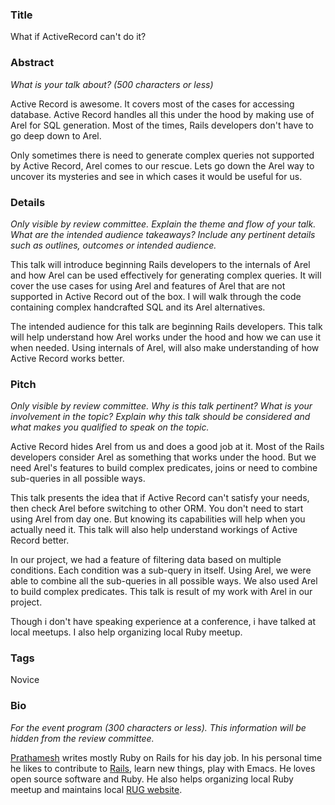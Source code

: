 ### Title
What if ActiveRecord can't do it?

### Abstract

_What is your talk about? (500 characters or less)_

Active Record is awesome. It covers most of the cases for accessing
database. Active Record handles all this under the hood by making use
of Arel for SQL generation. Most of the times, Rails developers don't have
to go deep down to Arel.

Only sometimes there is need to generate complex queries not
supported by Active Record, Arel comes to our rescue. Lets go down the
Arel way to uncover its mysteries and see in which cases it would be useful for us.

### Details

_Only visible by review committee._
_Explain the theme and flow of your talk. What are the intended audience takeaways?_
_Include any pertinent details such as outlines, outcomes or intended audience._

This talk will introduce beginning Rails developers to the internals
of Arel and how Arel can be used effectively for generating complex
queries. It will cover the use cases for using Arel and  features of
Arel that are not supported in Active Record out of the box. I will
walk through the code containing complex handcrafted SQL and its Arel
alternatives.

The intended audience for this talk are beginning Rails developers.
This talk will help understand how Arel works under the hood and how
we can use it when needed. Using internals of Arel, will also make
understanding of how Active Record works better.

### Pitch

_Only visible by review committee._
_Why is this talk pertinent? What is your involvement in the topic?_
_Explain why this talk should be considered and what makes you qualified to speak on the topic._

Active Record hides Arel from us and does a good job at it. Most of
the Rails developers consider Arel as something that works under the
hood. But we need Arel's features to build complex predicates, joins or need to
combine sub-queries in all possible ways.

This talk presents the idea that if Active Record can't satisfy your
needs, then check Arel before switching to other ORM. You don't need
to start using Arel from day one. But knowing its capabilities will
help when you actually need it. This talk will also help understand
workings of Active Record better.

In our project, we had a feature of filtering data based on multiple
conditions. Each condition was a sub-query in itself. Using Arel, we
were able to combine all the sub-queries in all possible ways. We also
used Arel to build complex predicates. This talk is result of my work
with Arel in our project.

Though i don't have speaking experience at a conference, i have talked
at local meetups. I also help organizing local Ruby meetup.

### Tags

Novice

### Bio

_For the event program (300 characters or less)._
_This information will be hidden from the review committee._

[Prathamesh](https://github.com/prathamesh-sonpatki) writes mostly Ruby on Rails for his day job.
In his personal time he likes to contribute to
[Rails](http://contributors.rubyonrails.org/contributors/prathamesh-sonpatki/commits),
learn new things, play with Emacs. He loves open source software and Ruby.
He also helps organizing local Ruby meetup and maintains local [RUG website](http://www.punerb.org).
